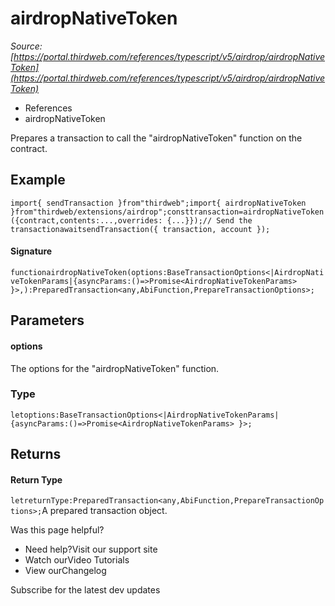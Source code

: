 # airdropNativeToken

*Source: [https://portal.thirdweb.com/references/typescript/v5/airdrop/airdropNativeToken](https://portal.thirdweb.com/references/typescript/v5/airdrop/airdropNativeToken)*

* References
* airdropNativeToken

Prepares a transaction to call the "airdropNativeToken" function on the contract.

## Example

`import{ sendTransaction }from"thirdweb";import{ airdropNativeToken }from"thirdweb/extensions/airdrop";consttransaction=airdropNativeToken({contract,contents:...,overrides: {...}});// Send the transactionawaitsendTransaction({ transaction, account });`
#### Signature

`functionairdropNativeToken(options:BaseTransactionOptions<|AirdropNativeTokenParams|{asyncParams:()=>Promise<AirdropNativeTokenParams> }>,):PreparedTransaction<any,AbiFunction,PrepareTransactionOptions>;`
## Parameters

#### options

The options for the "airdropNativeToken" function.

### Type

`letoptions:BaseTransactionOptions<|AirdropNativeTokenParams|{asyncParams:()=>Promise<AirdropNativeTokenParams> }>;`
## Returns

#### Return Type

`letreturnType:PreparedTransaction<any,AbiFunction,PrepareTransactionOptions>;`A prepared transaction object.

Was this page helpful?

* Need help?Visit our support site
* Watch ourVideo Tutorials
* View ourChangelog

Subscribe for the latest dev updates

